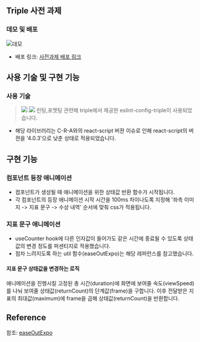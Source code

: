 ## Triple 사전 과제


### 데모 및 배포


![데모](https://user-images.githubusercontent.com/82327230/176841933-f4a71049-18e5-4531-8202-b1b549bbb4e6.gif)

- 배포 링크: <a href="https://62be75997cb06a07f2013b83--remarkable-moonbeam-d3aa6f.netlify.app/" target="_blank">사전과제 배포 링크</a>


## 사용 기술 및 구현 기능

### 사용 기술
><img src="https://img.shields.io/badge/React.js-61DAFB?style=for-the-badge&logo=React&logoColor=white"/>&nbsp;<img src="https://img.shields.io/badge/styledcomponent-CC6699?style=for-the-badge&logo=sass&logoColor=white"/>
>린팅,포멧팅 관련해 triple에서 제공한 eslint-config-triple이 사용되었습니다.
- 해당 라이브러리는 C-R-A와의 react-script 버젼 이슈로 인해 react-script의 버젼을 '4.0.3'으로 낮춘 상태로 적용되었습니다.
## 구현 기능

### 컴포넌트 등장 애니메이션
- 컴포넌트가 생성될 때 애니메이션을 위한 상태값 반환 함수가 시작됩니다.
- 각 컴포넌트의 등장 애니메이션 시작 시간을 100ms 차이나도록 지정해 '좌측 이미지 -> 지표 문구 -> 수상 내역' 순서에 맞춰 css가 적용됩니다.
### 지표 문구 애니메이션
- useCounter hook에 다른 인자값이 들어가도 같은 시간에 종료될 수 있도록 상태값의 변경 정도를 퍼센티지로 적용했습니다.
- 점차 느려지도록 하는 util 함수(easeOutExpo)는 <a herf="https://easings.net/ko" target="_blank">해당 레퍼런스</a>를 참고했습니다.
#### 지표 문구 상태값을 변경하는 로직
 애니메이션을 진행시킬 고정된 총 시간(duration)에 화면에 보여줄 속도(viewSpeed)를 나눠 보여줄 상태값(returnCount)의 단계값(frame)을 구합니다.
 이후 전달받은 지표의 최대값(maximum)에 frame을 곱해 상태값(returnCount)을 반환합니다. 
## Reference

참조: <a href="https://easings.net/ko" target="_blank">easeOutExpo</a>

